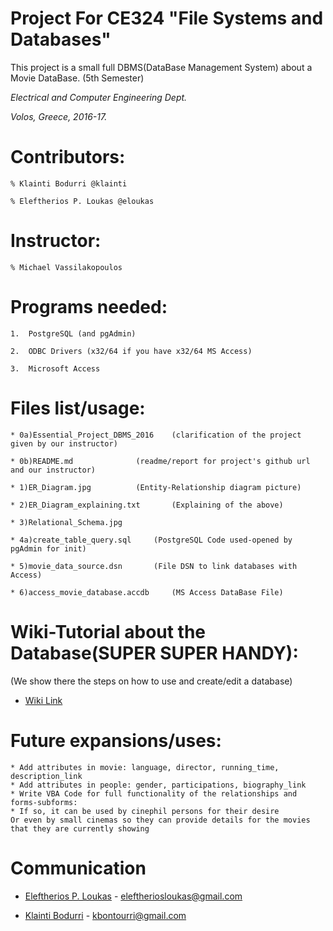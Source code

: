 # Project For CE324 "File Systems and Databases" 

This project is a small full DBMS(DataBase Management System) about a
Movie DataBase. (5th Semester)

_Electrical and Computer Engineering Dept._

_Volos, Greece, 2016-17._



# Contributors:

	% Klainti Bodurri @klainti
	
	% Eleftherios P. Loukas @eloukas

# Instructor: 

	% Michael Vassilakopoulos



# Programs needed:

	1.  PostgreSQL (and pgAdmin)

	2.  ODBC Drivers (x32/64 if you have x32/64 MS Access)

	3.  Microsoft Access

# Files list/usage:
	* 0a)Essential_Project_DBMS_2016	(clarification of the project given by our instructor)
	
	* 0b)README.md				(readme/report for project's github url and our instructor)
	
	* 1)ER_Diagram.jpg 			(Entity-Relationship diagram picture)
	
	* 2)ER_Diagram_explaining.txt		(Explaining of the above)
	
	* 3)Relational_Schema.jpg		
	
	* 4a)create_table_query.sql		(PostgreSQL Code used-opened by pgAdmin for init)
	
	* 5)movie_data_source.dsn 		(File DSN to link databases with Access)
	
	* 6)access_movie_database.accdb 	(MS Access DataBase File)
	
# Wiki-Tutorial about the Database(SUPER SUPER HANDY):
(We show there the steps on how to use and create/edit a database)

* [Wiki Link](https://github.com/Klainti/Movie-Database/wiki/Database-Setup)

# Future expansions/uses:
	* Add attributes in movie: language, director, running_time, description_link
	* Add attributes in people: gender, participations, biography_link
	* Write VBA Code for full functionality of the relationships and forms-subforms:
	* If so, it can be used by cinephil persons for their desire
	Or even by small cinemas so they can provide details for the movies that they are currently showing
	
# Communication
* [Eleftherios P. Loukas](https://github.com/eloukas) - eleftheriosloukas@gmail.com

* [Klainti Bodurri](https://github.com/klainti) - kbontourri@gmail.com
	
	
	

